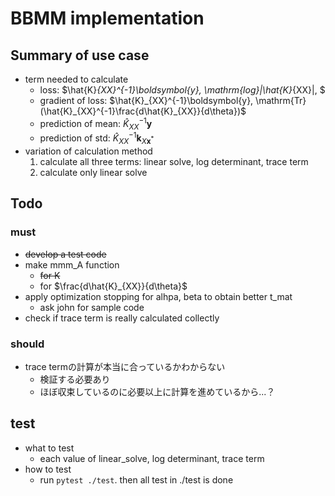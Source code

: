 # BBMM implementation

## Summary of use case
- term needed to calculate
    - loss: $\hat{K}_{XX}^{-1}\boldsymbol{y}, \mathrm{log}|\hat{K}_{XX}|, $
    - gradient of loss: $\hat{K}_{XX}^{-1}\boldsymbol{y}, \mathrm{Tr}(\hat{K}_{XX}^{-1}\frac{d\hat{K}_{XX}}{d\theta})$
    - prediction of mean:  $\hat{K}_{XX}^{-1}\boldsymbol{y}$
    - prediction of std: $\hat{K}_{XX}^{-1}\boldsymbol{k}_{X\boldsymbol{x}^*}$
- variation of calculation method
    1. calculate all three terms: linear solve, log determinant, trace term
    2. calculate only linear solve


## Todo
### must
- ~~develop a test code~~
- make mmm_A function
    - ~~for K~~
    - for $\frac{d\hat{K}_{XX}}{d\theta}$
- apply optimization stopping for alhpa, beta to obtain better t_mat
    - ask john for sample code
- check if trace term is really calculated collectly
### should
- trace termの計算が本当に合っているかわからない
    - 検証する必要あり
    - ほぼ収束しているのに必要以上に計算を進めているから...？


## test
- what to test
    - each value of linear_solve, log determinant, trace term
- how to test
    - run `pytest ./test`. then all test in ./test is done

